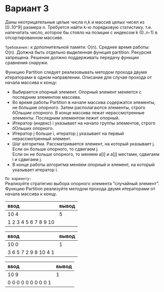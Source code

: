  # Вариант 3

Даны неотрицательные целые числа n,k и массив целых чисел из [0..10^9] размера n. Требуется найти k-ю порядковую
статистику. т.е. напечатать число, которое бы стояло на позиции с индексом k (0..n-1) в отсортированном массиве.  

`Требования:` к дополнительной памяти: O(n). Среднее время работы: O(n). Должна быть отдельно выделенная функция
partition. Рекурсия запрещена. Решение должно поддерживать передачу функции сравнения снаружи.

Функцию Partition следует реализовывать методом прохода двумя итераторами в одном направлении. Описание для случая
прохода от начала массива к концу:
- Выбирается опорный элемент. Опорный элемент меняется с последним элементом массива.
- Во время работы Partition в начале массива содержатся элементы, не большие опорного. Затем располагаются элементы,
  строго бОльшие опорного. В конце массива лежат нерассмотренные элементы. Последним элементом лежит опорный.
- Итератор (индекс) i указывает на начало группы элементов, строго бОльших опорного.
- Итератор j больше i, итератор j указывает на первый нерассмотренный элемент.
- Шаг алгоритма. Рассматривается элемент, на который указывает j. Если он больше опорного, то сдвигаем j.  
  Если он не больше опорного, то меняем a[i] и a[j] местами, сдвигаем i и сдвигаем j.
- В конце работы алгоритма меняем опорный и элемент, на который указывает итератор i.

`По варианту:`  
Реализуйте стратегию выбора опорного элемента “случайный элемент”. Функцию Partition реализуйте методом прохода
двумя итераторами от начала массива к концу.

| ввод                  | вывод |
|:----------------------|:------|
| 10 4                  | 5     |
| 1 2 3 4 5 6 7 8 9 10  |       |

| ввод                  | вывод |
|:----------------------|:------|
| 10 0                  | 1     |
| 3 6 5 7 2 9 8 10 4 1  |       |

| ввод                  | вывод |
|:----------------------|:------|
| 10 9                  | 1     |
| 0 0 0 0 0 0 0 0 0 1   |       |
